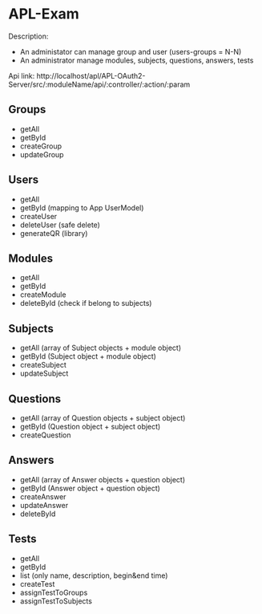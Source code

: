 # APL-Exam

Description:
- An administator can manage group and user (users-groups = N-N)
- An administrator manage modules, subjects,
questions, answers, tests

Api link: http://localhost/apl/APL-OAuth2-Server/src/:moduleName/api/:controller/:action/:param

## Groups
- getAll
- getById
- createGroup
- updateGroup

## Users
- getAll
- getById (mapping to App UserModel)
- createUser
- deleteUser (safe delete)
- generateQR (library)

## Modules
- getAll
- getById
- createModule
- deleteById (check if belong to subjects)

## Subjects
- getAll (array of Subject objects + module object)
- getById (Subject object + module object)
- createSubject
- updateSubject

## Questions
- getAll (array of Question objects + subject object)
- getById (Question object + subject object)
- createQuestion

## Answers
- getAll (array of Answer objects + question object)
- getById (Answer object + question object)
- createAnswer
- updateAnswer
- deleteById

## Tests
- getAll
- getById
- list (only name, description, begin&end time)
- createTest
- assignTestToGroups
- assignTestToSubjects